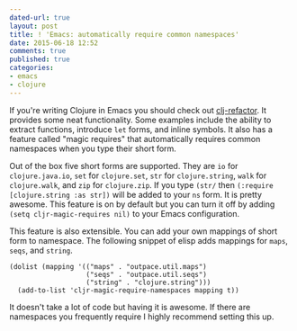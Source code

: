 ```yaml
---
dated-url: true
layout: post
title: ! 'Emacs: automatically require common namespaces'
date: 2015-06-18 12:52
comments: true
published: true
categories:
- emacs
- clojure
---
```


If you're writing Clojure in Emacs you should check out [clj-refactor](https://github.com/clojure-emacs/clj-refactor.el).
It provides some neat functionality.
Some examples include the ability to extract functions, introduce `let` forms, and inline symbols.
It also has a feature called "magic requires" that automatically requires common namespaces when you type their short form.

Out of the box five short forms are supported.
They are `io` for `clojure.java.io`, `set` for `clojure.set`, `str` for `clojure.string`, `walk` for `clojure.walk`, and `zip` for `clojure.zip`.
If you type `(str/` then `(:require [clojure.string :as str])` will be added to your `ns` form.
It is pretty awesome.
This feature is on by default but you can turn it off by adding `(setq cljr-magic-requires nil)` to your Emacs configuration.

This feature is also extensible.
You can add your own mappings of short form to namespace.
The following snippet of elisp adds mappings for `maps`, `seqs`, and `string`.

```
(dolist (mapping '(("maps" . "outpace.util.maps")
                   ("seqs" . "outpace.util.seqs")
                   ("string" . "clojure.string")))
  (add-to-list 'cljr-magic-require-namespaces mapping t))
```

It doesn't take a lot of code but having it is awesome.
If there are namespaces you frequently require I highly recommend setting this up.